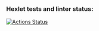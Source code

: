 ### Hexlet tests and linter status:
[![Actions Status](https://github.com/andykov/frontend-project-lvl1/workflows/hexlet-check/badge.svg)](https://github.com/andykov/frontend-project-lvl1/actions)